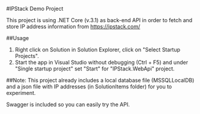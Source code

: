 #IPStack Demo Project

This project is using .NET Core (v.3.1) as back-end API in order
to fetch and store IP address information from https://ipstack.com/

##Usage
1. Right click on Solution in Solution Explorer, click on "Select Startup Projects".
2. Start the app in Visual Studio without debugging (Ctrl + F5)
   and under "Single startup project" set "Start" for "IPStack.WebApi" project.

##Note:
This project already includes a local database file (MSSQLLocalDB)
and a json file with IP addresses (in SolutionItems folder) for you to experiment.

Swagger is included so you can easily try the API.
